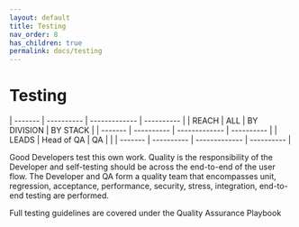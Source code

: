 ```yaml
---
layout: default
title: Testing
nav_order: 8
has_children: true
permalink: docs/testing
---
```


Testing
=======

  | ------- | ---------- | ------------- | ---------- |
  | REACH   | ALL        | BY DIVISION   | BY STACK   |
  | ------- | ---------- | ------------- | ---------- |
  | LEADS   | Head of QA | QA              |            |
  | ------- | ---------- | ------------- | ---------- |                 

Good Developers test this own work. Quality is the responsibility of the
Developer and self-testing should be across the end-to-end of the user
flow. The Developer and QA form a quality team that encompasses unit,
regression, acceptance, performance, security, stress, integration,
end-to-end testing are performed.

Full testing guidelines are covered under the Quality Assurance Playbook
